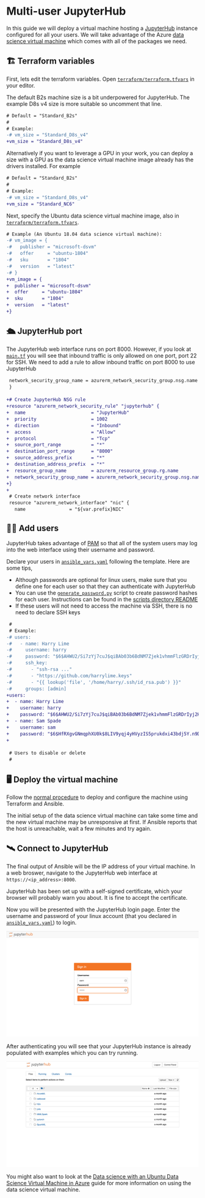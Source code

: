 # Multi-user JupyterHub

In this guide we will deploy a virtual machine hosting a
[JupyterHub](https://jupyter.org/hub) instance configured for all your users.
We will take advantage of the Azure [data science virtual
machine](https://azure.microsoft.com/en-us/services/virtual-machines/data-science-virtual-machines/)
which comes with all of the packages we need.

## 🏗️ Terraform variables

First, lets edit the terraform variables. Open
[`terraform/terraform.tfvars`](../terraform/terraform.tfvars) in your editor.

The default B2s machine size is a bit underpowered for JupyterHub. The example
D8s v4 size is more suitable so uncomment that line.

```diff
# Default = "Standard_B2s"
#
# Example:
-# vm_size = "Standard_D8s_v4"
+vm_size = "Standard_D8s_v4"
```

Alternatively if you want to leverage a GPU in your work, you can deploy a size
with a GPU as the data science virtual machine image already has the drivers
installed. For example

```diff
# Default = "Standard_B2s"
#
# Example:
-# vm_size = "Standard_D8s_v4"
+vm_size = "Standard_NC6"
```

Next, specify the Ubuntu data science virtual machine image, also in
[`terraform/terraform.tfvars`](../terraform/terraform.tfvars).

```diff
# Example (An Ubuntu 18.04 data science virtual machine):
-# vm_image = {
-#   publisher = "microsoft-dsvm"
-#   offer     = "ubuntu-1804"
-#   sku       = "1804"
-#   version   = "latest"
-# }
+vm_image = {
+  publisher = "microsoft-dsvm"
+  offer     = "ubuntu-1804"
+  sku       = "1804"
+  version   = "latest"
+}
```

## 🛳️ JupyterHub port

The JupyterHub web interface runs on port 8000. However, if you look at
[`main.tf`](../terraform/main.tf) you will see that inbound traffic is only
allowed on one port, port 22 for SSH. We need to add a rule to allow inbound
traffic on port 8000 to use JupyterHub

```diff
 network_security_group_name = azurerm_network_security_group.nsg.name
 }

+# Create JupyterHub NSG rule
+resource "azurerm_network_security_rule" "jupyterhub" {
+  name                        = "JupyterHub"
+  priority                    = 1002
+  direction                   = "Inbound"
+  access                      = "Allow"
+  protocol                    = "Tcp"
+  source_port_range           = "*"
+  destination_port_range      = "8000"
+  source_address_prefix       = "*"
+  destination_address_prefix  = "*"
+  resource_group_name         = azurerm_resource_group.rg.name
+  network_security_group_name = azurerm_network_security_group.nsg.name
+}
+
 # Create network interface
 resource "azurerm_network_interface" "nic" {
   name                = "${var.prefix}NIC"
```

## 👩‍💻 Add users

JupyterHub takes advantage of [PAM](https://en.wikipedia.org/wiki/Linux_PAM) so
that all of the system users may log into the web interface using their username
and password.

Declare your users in [`ansible_vars.yaml`](../ansible/ansible_vars.yaml)
following the template. Here are some tips,

- Although passwords are optional for linux users, make sure that you define one
  for each user so that they can authenticate with JupyterHub
- You can use the [`generate_password.py`](../scripts/generate_password.py)
  script to create password hashes for each user. Instructions can be found in
  the [scripts directory README](../scripts/README.md)
- If these users will not need to access the machine via SSH, there is no need
  to declare SSH keys

```diff
 #
 # Example:
-# users:
-#   - name: Harry Lime
-#     username: harry
-#     password: "$6$AHWU2/Si7zYj7cuJ$qiBAb03b6BdNM7Zjek1vhmmFlzGRDrIyj2H5Fz2jwx/pshy7XrZFrKc8owUGKwT1lmW3x9zANFdryR4MuDT1I/"
-#     ssh_key:
-#       - "ssh-rsa ..."
-#       - "https://github.com/harrylime.keys"
-#       - "{{ lookup('file', '/home/harry/.ssh/id_rsa.pub') }}"
-#     groups: [admin]
+users:
+  - name: Harry Lime
+    username: harry
+    password: "$6$AHWU2/Si7zYj7cuJ$qiBAb03b6BdNM7Zjek1vhmmFlzGRDrIyj2H5Fz2jwx/pshy7XrZFrKc8owUGKwT1lmW3x9zANFdryR4MuDT1I/"
+  - name: Sam Spade
+    username: sam
+    password: "$6$HfRXgvGNmqphXU0k$8LIV9yqj4yHVyzIS5prukdxi43bdj5Y.n9D7qB1njJ5p967hYK3QSBi6jralc6IzmfAyRN2fJOFRxkVYw0ji10"
+

 # Users to disable or delete
 #
```

## 🖥️ Deploy the virtual machine

Follow the [normal procedure](../README.md#how-to-use-this-repository) to
deploy and configure the machine using Terraform and Ansible.

The initial setup of the data science virtual machine can take some time and the
new virtual machine may be unresponsive at first. If Ansible reports that the
host is unreachable, wait a few minutes and try again.

## 🛰️ Connect to JupyterHub

The final output of Ansible will be the IP address of your virtual machine. In a
web broswer, navigate to the JupyterHub web interface at
`https://<ip_address>:8000`.

JupyterHub has been set up with a self-signed certificate, which your browser
will probably warn you about. It is fine to accept the certificate.

Now you will be presented with the JupyterHub login page. Enter the username and
password of your linux account (that you declared in
[`ansible_vars.yaml`](../ansible/ansible_vars.yaml)) to login.

![jupyterhub_login](.images/jupyterhub_login.png)

After authenticating you will see that your JupyterHub instance is already
populated with examples which you can try running.

![jupyterhub_landing](.images/jupyterhub_landing.png)

You might also want to look
at the [Data science with an Ubuntu Data Science Virtual Machine in
Azure](https://docs.microsoft.com/en-us/azure/machine-learning/data-science-virtual-machine/linux-dsvm-walkthrough)
guide for more information on using the data science virtual machine.
